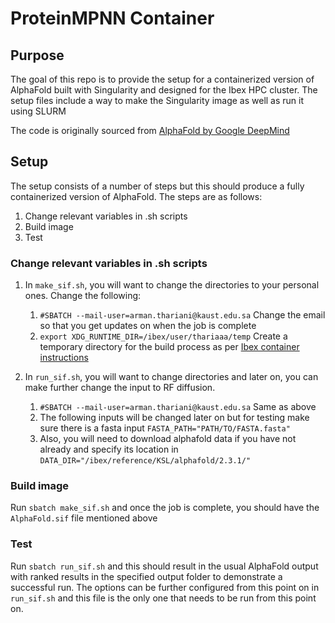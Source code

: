 # ProteinMPNN Container
## Purpose
The goal of this repo is to provide the setup for a containerized version of AlphaFold built with Singularity and designed for the Ibex HPC cluster. The setup files include a way to make the Singularity image as well as run it using SLURM

The code is originally sourced from [AlphaFold by Google DeepMind](https://github.com/google-deepmind/alphafold)

## Setup
The setup consists of a number of steps but this should produce a fully containerized version of AlphaFold. The steps are as follows:
1. Change relevant variables in .sh scripts
2. Build image
3. Test

### Change relevant variables in .sh scripts
1. In `make_sif.sh`, you will want to change the directories to your personal ones. Change the following:
   1. `#SBATCH --mail-user=arman.thariani@kaust.edu.sa` Change the email so that you get updates on when the job is complete
   2. `export XDG_RUNTIME_DIR=/ibex/user/thariaaa/temp` Create a temporary directory for the build process as per [Ibex container instructions](https://docs.hpc.kaust.edu.sa/soft_env/prog_env/containers/create_image.html#:~:text=While%20building%20images%20with%20%E2%80%93fakeroot%20on%20Ibex%2C%20Always%20allocate%20a%20compute%20node%20on%2C%20(won%E2%80%99t%20work%20on%20login%20nodes).%20export%20XDG_RUNTIME_DIR%3D%24HOME/somewhere%2C%20to%20allow%20temporary%20space%20for%20Singularity%20to%20write%20intermediate%20blobs/images.)
   
2. In `run_sif.sh`, you will want to change directories and later on, you can make further change the input to RF diffusion. 
   1. `#SBATCH --mail-user=arman.thariani@kaust.edu.sa` Same as above
   2. The following inputs will be changed later on but for testing make sure there is a fasta input `FASTA_PATH="PATH/TO/FASTA.fasta"`
   3. Also, you will need to download alphafold data if you have not already and specify its location in `DATA_DIR="/ibex/reference/KSL/alphafold/2.3.1/"`

### Build image
Run `sbatch make_sif.sh` and once the job is complete, you should have the `AlphaFold.sif` file mentioned above

### Test
Run `sbatch run_sif.sh` and this should result in the usual AlphaFold output with ranked results in the specified output folder to demonstrate a successful run.
The options can be further configured from this point on in `run_sif.sh` and this file is the only one that needs to be run from this point on.